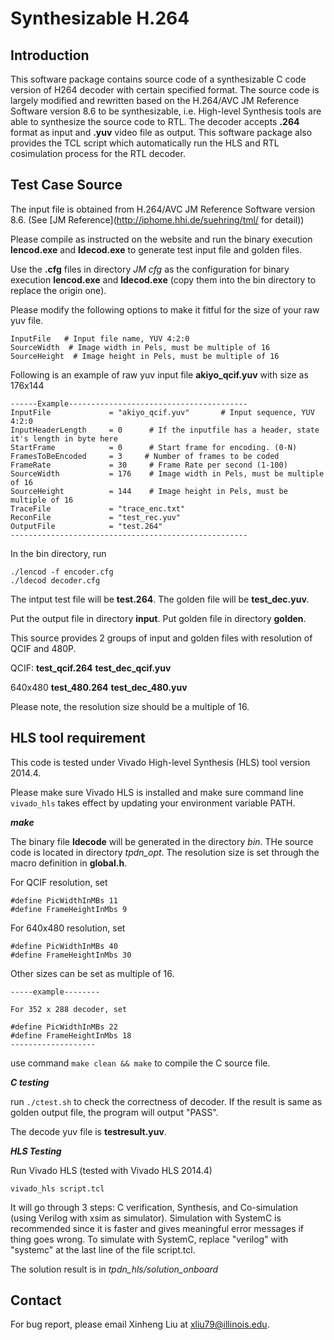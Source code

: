 Synthesizable H.264
===================

Introduction
------------

This software package contains source code of a synthesizable C code version of H264 decoder with certain specified format. The source code is largely modified and rewritten based on the H.264/AVC JM Reference Software version 8.6 to be synthesizable, i.e. High-level Synthesis tools are able to synthesize the source code to RTL. The decoder accepts **.264** format as input and **.yuv** video file as output.
This software package also provides the TCL script which automatically run the HLS and RTL cosimulation process for the RTL decoder.


Test Case Source
----------------
The input file is obtained from H.264/AVC JM Reference Software version 8.6. (See [JM Reference](http://iphome.hhi.de/suehring/tml/ for detail))

Please compile as instructed on the website and run the binary execution **lencod.exe** and **ldecod.exe** to generate test input file and golden files.

Use the **.cfg** files in directory *JM cfg* as the configuration for binary execution **lencod.exe** and **ldecod.exe** (copy them into the bin directory to replace the origin one).

Please modify the following options to make it fitful for the size of your raw yuv file.

```
InputFile   # Input file name, YUV 4:2:0
SourceWidth  # Image width in Pels, must be multiple of 16
SourceHeight  # Image height in Pels, must be multiple of 16
```


Following is an example of raw yuv input file **akiyo_qcif.yuv** with size as 176x144 
```
------Example----------------------------------------
InputFile             = "akiyo_qcif.yuv"       # Input sequence, YUV 4:2:0
InputHeaderLength     = 0      # If the inputfile has a header, state it's length in byte here 
StartFrame            = 0      # Start frame for encoding. (0-N)
FramesToBeEncoded     = 3     # Number of frames to be coded
FrameRate             = 30	   # Frame Rate per second (1-100)
SourceWidth           = 176    # Image width in Pels, must be multiple of 16
SourceHeight          = 144    # Image height in Pels, must be multiple of 16
TraceFile             = "trace_enc.txt"
ReconFile             = "test_rec.yuv"
OutputFile            = "test.264"
-----------------------------------------------------
```

In the bin directory, run 
```
./lencod -f encoder.cfg
./ldecod decoder.cfg
```

The intput test file will be **test.264**.
The golden file will be **test_dec.yuv**.

Put the output file in directory **input**.
Put golden file in directory **golden**.

This source provides 2 groups of input and golden files with resolution of QCIF and 480P.

QCIF:
**test_qcif.264**
**test_dec_qcif.yuv**

640x480
**test_480.264**
**test_dec_480.yuv**

Please note, the resolution size should be a multiple of 16.


HLS tool requirement
--------------------
This code is tested under Vivado High-level Synthesis (HLS) tool version 2014.4.  

Please make sure Vivado HLS is installed and make sure command line `vivado_hls` takes effect by updating your environment variable PATH.

***make***

The binary file **ldecode** will be generated in the directory *bin*.
THe source code is located in directory *tpdn_opt*. 
The resolution size is set through the macro definition in **global.h**.


For QCIF resolution, set 
```
#define PicWidthInMBs 11
#define FrameHeightInMbs 9
```
For 640x480 resolution, set 
```
#define PicWidthInMBs 40
#define FrameHeightInMbs 30
```

Other sizes can be set as multiple of 16.
```
-----example--------

For 352 x 288 decoder, set 

#define PicWidthInMBs 22
#define FrameHeightInMbs 18
-------------------
```

use command `make clean && make` to compile the C source file.

***C testing***

run `./ctest.sh` to check the correctness of decoder.
If the result is same as golden output file, the program will output "PASS".

The decode yuv file is **testresult.yuv**.

***HLS Testing***

Run Vivado HLS (tested with Vivado HLS 2014.4)
```
vivado_hls script.tcl
```

It will go through 3 steps: C verification, Synthesis, and Co-simulation
(using Verilog with xsim as simulator). Simulation with SystemC is recommended
since it is faster and gives meaningful error messages if thing goes wrong.
To simulate with SystemC, replace "verilog" with "systemc" at the last line
of the file script.tcl.

The solution result is in *tpdn_hls/solution_onboard*

Contact
-------
For bug report, please email Xinheng Liu at <xliu79@illinois.edu>.

